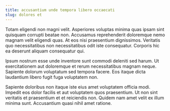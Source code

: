 ```yaml
---
title: accusantium unde tempora libero occaecati
slug: dolores et
---
```


Totam eligendi non magni velit. Asperiores voluptas minima quas ipsam sint quisquam corrupti beatae non. Accusamus reprehenderit doloremque nemo magnam velit eligendi quas. At eos nisi praesentium dignissimos. Veritatis quo necessitatibus non necessitatibus odit iste consequatur. Corporis hic ea deserunt aliquam consequatur qui.

Ipsum nostrum esse unde inventore sunt commodi deleniti sed harum. Ut exercitationem aut doloremque et rerum necessitatibus magnam neque. Sapiente dolorum voluptatum sed tempora facere. Eos itaque dicta laudantium libero fugit fuga voluptatem non.

Sapiente doloribus non itaque iste eius amet voluptatem officia modi. Impedit eos dolor facilis et aut voluptatem quos praesentium. Ut non sint veritatis et praesentium et et reiciendis non. Quidem nam amet velit ex illum minima sunt. Accusantium quasi nihil amet ratione.
